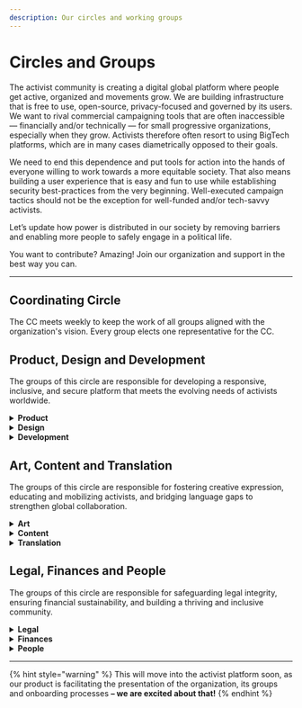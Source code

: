 ```yaml
---
description: Our circles and working groups
---
```


# Circles and Groups

The activist community is creating a digital global platform where people get active, organized and movements grow. We are building infrastructure that is free to use, open-source, privacy-focused and governed by its users. We want to rival commercial campaigning tools that are often inaccessible — financially and/or technically — for small progressive organizations, especially when they grow. Activists therefore often resort to using BigTech platforms, which are in many cases diametrically opposed to their goals.

We need to end this dependence and put tools for action into the hands of everyone willing to work towards a more equitable society. That also means building a user experience that is easy and fun to use while establishing security best-practices from the very beginning. Well-executed campaign tactics should not be the exception for well-funded and/or tech-savvy activists.

Let’s update how power is distributed in our society by removing barriers and enabling more people to safely engage in a political life.

You want to contribute? Amazing! Join our organization and support in the best way you can.

***

## Coordinating Circle

The CC meets weekly to keep the work of all groups aligned with the organization's vision. Every group elects one representative for the CC.

## Product, Design and Development

The groups of this circle are responsible for developing a responsive, inclusive, and secure platform that meets the evolving needs of activists worldwide.

<details>

<summary><strong>Product</strong></summary>

We are committed to delivering a platform that meets the quickly changing needs of activists worldwide. Guided by many conversations with our community, our team researches and prioritizes features as well as allocates resources as efficient as possible. We ensure that our platform meets current demands of tools for activism and anticipates future needs, creating an environment where activists and organizers are supported with mission coherent technology.

**You want to support with you skills?**&#x20;

[Join our product group!](https://forms.activist.org/s/cm37jnv3n000y107fouezwtg6)

</details>

<details>

<summary><strong>Design</strong></summary>

We are dedicated to crafting a visually compelling and highly functional platform for activists worldwide. We are committed to inclusivity, ensuring our design serves users of all backgrounds and abilities. Our goal is to create intuitive interfaces and user experiences that support and amplify the efforts of those committed to making a difference. We strive to make activism more engaging and effective through thoughtful design.

**You want to support with you skills?**&#x20;

[**Join our Design group!**](https://forms.activist.org/s/cm37jpw90000z107fo7pux2gr)

</details>

<details>

<summary><strong>Development</strong></summary>

We are dedicated to building a secure, scalable and accessible platform for activists around the globe. Committed to open-source principles, we strive to foster a community of developers who can contribute to the platform and learn as well as teach according to their abilities. We are responsible for overseeing the development, testing, deployment and assuring secure and net-zero hosting of the code of the platform.

**You want to support with you skills?**&#x20;

[**Join our Development group!**](https://forms.activist.org/s/cm37jt8ze0010107fjoy1o7ta)

</details>

## Art, Content and Translation

The groups of this circle are responsible for fostering creative expression, educating and mobilizing activists, and bridging language gaps to strengthen global collaboration.

<details>

<summary><strong>Art</strong></summary>

We are creating artworks for the organization and manage a vibrant artist network. We support both internal campaigns and the broader community of organizations on activist. Our contributions to the upcoming shop and event collaborations not only raise funds but also add visual impact. Committed to bringing our brush to the streets, we strive to make art a cornerstone of the platform.

**You want to support with you skills?**&#x20;

[**Join our Art group!**](https://forms.activist.org/s/cm37jwqzx0012107fpsybupal)

</details>

<details>

<summary><strong>Content</strong></summary>

We focus on crafting educational and informative content that enhances the capabilities of activists and organizers. Through clear, engaging communication across our social media channels, upcoming publications and other efforts, we articulate the value and functionality of our shared platform – with text, audio, visuals and video. Our commitment to transparency and inclusivity in content creation help us shape an important voice in the narrative of technologies for activism.

**You want to support with you skills?**&#x20;

[**Join our Content group!**](https://forms.activist.org/s/cm37jz1vf0013107fpmq99wvo)

</details>

<details>

<summary><strong>Translation</strong></summary>

We need to break down language barriers in order to mobilize larger and more diverse coalitions. Our team welcomes anyone eager to contribute, regardless of professional background. We are responsible for translating content of our own organization and requests for translations can be made for different assets. This will improve collaboration across communities, borders and movements. Multi-lingual mobilisation for your next action? We got you.

**You want to support with you skills?**&#x20;

[**Join our Translation group!**](https://forms.activist.org/s/cm37k2xvj0014107f7a7m30ko)

</details>

## Legal, Finances and People

The groups of this circle are responsible for safeguarding legal integrity, ensuring financial sustainability, and building a thriving and inclusive community.

<details>

<summary><strong>Legal</strong></summary>

We are is dedicated to ensuring that the platform doesn’t run into unexpected legal trouble while empowering our users with the knowledge and support they need. By focusing on compliance, user support and proactive legal advocacy, we aim to support activists worldwide. Together with the rest of the organization we also develop and update our internal governance.

**You want to support with you skills?**&#x20;

[**Join our Legal group!**](https://forms.activist.org/s/cm37jaip0000o107fc7svbfyn)

</details>

<details>

<summary><strong>Finances</strong></summary>

We are tasked with ensuring the financial health and sustainability of the platform. We are dedicated to generating and managing funds in a way that supports and grows our organizations capacities. Through strategic fundraising, careful resource allocation and robust partnerships – like with our fiscal host Änderwerk – we strive to create a solid financial foundation that empowers activists globally. Our commitment to privilege-balancing financial practices helps us build a more inclusive contributor community.

**You want to support with you skills?**&#x20;

[**Join our Finances group!**](https://forms.activist.org/s/cm37jkl25000w107fp4clfrwj)

</details>

<details>

<summary><strong>People</strong></summary>

We focus on nurturing a vibrant and inclusive community of contributors who drive the platform forward. We develop strategic recruitment initiatives, foster a constructive feedback culture and mediate conflicts to ensure a collaborative environment. By expanding our capacity network, we also connect activist organizations with essential resources and training outside of our platform. Our commitment to respect, empathy and the creation of an environment of learning makes our platform more than just tech: a community where activism thrives through the people participating in it.

**You want to support with you skills?**&#x20;

[**Join our People group!**](https://forms.activist.org/s/cm37jm5r0000x107f65whhw5i)

</details>

***

{% hint style="warning" %}
This will move into the activist platform soon, as our product is facilitating the presentation of the organization, its groups and onboarding processes **– we are excited about that!**
{% endhint %}

